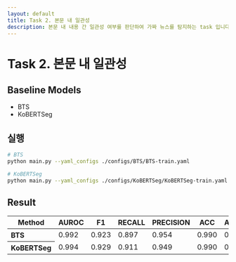 ```yaml
---
layout: default
title: Task 2. 본문 내 일관성
description: 본문 내 내용 간 일관성 여부를 판단하여 가짜 뉴스를 탐지하는 task 입니다.
---
```


# Task 2. 본문 내 일관성

## Baseline Models

- BTS
- KoBERTSeg


## 실행

```bash
# BTS
python main.py --yaml_configs ./configs/BTS/BTS-train.yaml

# KoBERTSeg
python main.py --yaml_configs ./configs/KoBERTSeg/KoBERTSeg-train.yaml
```


## Result

<table>
  <thead>
    <tr>
      <th>Method</th>
      <th>AUROC</th>
      <th>F1</th>
      <th>RECALL</th>
      <th>PRECISION</th>
      <th>ACC</th>
      <th>ACC_PER_ARTICLE</th>
    </tr>
  </thead>
  <tbody>
    <tr>
      <th align='left'>BTS</th>
      <td>0.992</td>
      <td>0.923</td>
      <td>0.897</td>
      <td>0.954</td>
      <td>0.990</td>
      <td>0.867</td>
    </tr>
    <tr>
      <th align='left'>KoBERTSeg</th>
      <td>0.994</td>
      <td>0.929</td>
      <td>0.911</td>
      <td>0.949</td>
      <td>0.990</td>
      <td>0.876</td>
    </tr>
  </tbody>
</table>